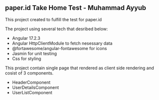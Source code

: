## paper.id Take Home Test - Muhammad Ayyub

This project created to fulfill the test for paper.id

The project using several tech that desribed below:
- Angular 17.2.3
- Angular HttpClientModule to fetch nesessary data
- @fortawesome/angular-fontawesome for icons
- Jasmin for unit testing
- Css for styling

This project contain single page that rendered as client side rendering and cosist of 3 components.
- HeaderComponent
- UserDetailsComponent
- UserListComponent
